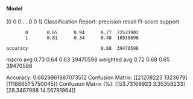 #### Model
[0 0 0 ... 0 0 1]
Classification Report:
              precision    recall  f1-score   support

           0       0.65      0.94      0.77  22531902
           1       0.81      0.34      0.48  16938696

    accuracy                           0.68  39470598
   macro avg       0.73      0.64      0.63  39470598
weighted avg       0.72      0.68      0.65  39470598

Accuracy: 0.6829961887073512
Confusion Matrix:
[[21208223  1323679]
 [11188651  5750045]]
Confusion Matrix (%):
[[53.73169923  3.35358233]
 [28.3467988  14.56791964]]
